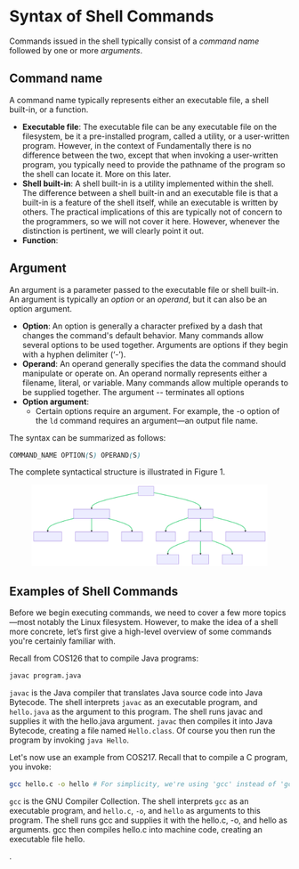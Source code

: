 # Syntax of Shell Commands

Commands issued in the shell typically consist of a _command name_ followed by one or more _arguments_.&#x20;

## **Command name**

A command name typically represents either an executable file, a shell built-in, or a function.&#x20;

* **Executable file**: The executable file can be any executable file on the filesystem, be it a pre-installed program, called a utility, or a user-written program. However, in the context of Fundamentally there is no difference between the two, except that when invoking a user-written program, you typically need to provide the pathname of the program so the shell can locate it. More on this later.&#x20;
* **Shell built-in**: A shell built-in is a utility implemented within the shell. The difference between a shell built-in and an executable file is that a built-in is a feature of the shell itself, while an executable is written by others. The practical implications of this are typically not of concern to the programmers, so we will not cover it here. However, whenever the distinction is pertinent, we will clearly point it out.&#x20;
* **Function**:&#x20;

## **Argument**

An argument is a parameter passed to the executable file or shell built-in.  An argument is typically an _option_ or an _operand_, but it can also be an option argument.&#x20;

* **Option**: An option is generally a character prefixed by a dash that changes the command's default behavior. Many commands allow several options to be used together. Arguments are options if they begin with a hyphen delimiter (‘-’).
* **Operand**: An operand generally specifies the data the command should manipulate or operate on. An operand normally represents either a filename, literal, or variable. Many commands allow multiple operands to be supplied together. The argument -- terminates all options
* **Option argument**:&#x20;
  * Certain options require an argument. For example, the -o option of the `ld` command requires an argument—an output file name.

The syntax can be summarized as follows:

```css
COMMAND_NAME OPTION(S) OPERAND(S)
```

The complete syntactical structure is illustrated in Figure 1.&#x20;

<figure><img src="../../.gitbook/assets/tree.svg" alt="" width="563"><figcaption></figcaption></figure>



## Examples of Shell Commands&#x20;

Before we begin executing commands, we need to cover a few more topics—most notably the Linux filesystem. However, to make the idea of a shell more concrete, let’s first give a high-level overview of some commands you're certainly familiar with.



Recall from COS126 that to compile Java programs:

```bash
javac program.java
```

`javac` is the Java compiler that translates Java source code into Java Bytecode. The shell interprets `javac` as an executable program, and `hello.java` as the argument to this program. The shell runs javac and supplies it with the hello.java argument. `javac` then compiles it into Java Bytecode, creating a file named `Hello.class`. Of course you then run the program by invoking `java Hello`.

Let's now use an example from COS217. Recall that to compile a C program, you invoke:

```bash
gcc hello.c -o hello # For simplicity, we're using 'gcc' instead of 'gcc217'
```

`gcc` is the GNU Compiler Collection. The shell interprets `gcc` as an executable program, and `hello.c`, `-o`, and `hello` as arguments to this program. The shell runs gcc and supplies it with the hello.c, -o, and hello as arguments. gcc then compiles hello.c into machine code, creating an executable file hello. &#x20;

.
